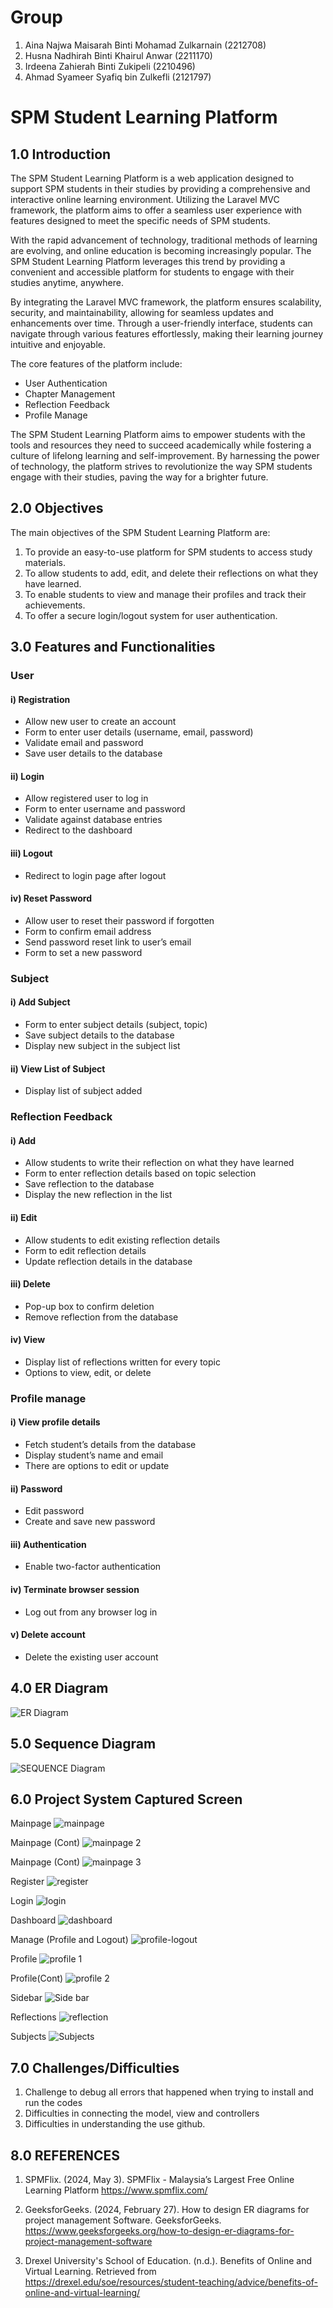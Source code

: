 # Group 
1. Aina Najwa Maisarah Binti Mohamad Zulkarnain        (2212708)
2. Husna Nadhirah Binti Khairul Anwar                  (2211170)
3. Irdeena Zahierah Binti Zukipeli                     (2210496)
4. Ahmad Syameer Syafiq bin Zulkefli                   (2121797)

# SPM Student Learning Platform

## 1.0 Introduction

The SPM Student Learning Platform is a web application designed to support SPM students in their studies by providing a comprehensive and interactive online learning environment. Utilizing the Laravel MVC framework, the platform aims to offer a seamless user experience with features designed to meet the specific needs of SPM students.

With the rapid advancement of technology, traditional methods of learning are evolving, and online education is becoming increasingly popular. The SPM Student Learning Platform leverages this trend by providing a convenient and accessible platform for students to engage with their studies anytime, anywhere.

By integrating the Laravel MVC framework, the platform ensures scalability, security, and maintainability, allowing for seamless updates and enhancements over time. Through a user-friendly interface, students can navigate through various features effortlessly, making their learning journey intuitive and enjoyable.

The core features of the platform include:
- User Authentication
- Chapter Management
- Reflection Feedback
- Profile Manage

The SPM Student Learning Platform aims to empower students with the tools and resources they need to succeed academically while fostering a culture of lifelong learning and self-improvement. By harnessing the power of technology, the platform strives to revolutionize the way SPM students engage with their studies, paving the way for a brighter future.

## 2.0 Objectives

The main objectives of the SPM Student Learning Platform are:
1. To provide an easy-to-use platform for SPM students to access study materials.
2. To allow students to add, edit, and delete their reflections on what they have learned.
3. To enable students to view and manage their profiles and track their achievements.
4. To offer a secure login/logout system for user authentication.

## 3.0 Features and Functionalities

### User

#### i) Registration
- Allow new user to create an account
- Form to enter user details (username, email, password)
- Validate email and password
- Save user details to the database

#### ii) Login
- Allow registered user to log in
- Form to enter username and password
- Validate against database entries
- Redirect to the dashboard

#### iii) Logout
- Redirect to login page after logout

#### iv) Reset Password
- Allow user to reset their password if forgotten
- Form to confirm email address
- Send password reset link to user’s email
- Form to set a new password


### Subject

#### i) Add Subject
- Form to enter subject details (subject, topic)
- Save subject details to the database
- Display new subject in the subject list
  
#### ii) View List of Subject
- Display list of subject added
  

### Reflection Feedback
#### i) Add
- Allow students to write their reflection on what they have learned
- Form to enter reflection details based on topic selection
- Save reflection to the database
- Display the new reflection in the list

#### ii) Edit
- Allow students to edit existing reflection details
- Form to edit reflection details
- Update reflection details in the database

#### iii) Delete
- Pop-up box to confirm deletion
- Remove reflection from the database

#### iv) View
- Display list of reflections written for every topic
- Options to view, edit, or delete


### Profile manage

#### i) View profile details
- Fetch student’s details from the database
- Display student’s name and email
- There are options to edit or update

#### ii) Password
- Edit password
- Create and save new password

#### iii) Authentication
- Enable two-factor authentication

#### iv) Terminate browser session
- Log out from any browser log in

#### v) Delete account
- Delete the existing user account



## 4.0 ER Diagram
![ER Diagram](https://raw.githubusercontent.com/nadhirahanwar/WebApp-GroupProject-/main/ER%20DIAGRAM.png)


## 5.0 Sequence Diagram
![SEQUENCE Diagram](https://raw.githubusercontent.com/nadhirahanwar/WebApp-GroupProject-/main/SEQ%20DIAGRAM.jpg)

## 6.0 Project System Captured Screen

Mainpage
![mainpage](https://github.com/deenazhira/spm-platform/assets/172114212/a0326d44-cb08-4445-acb2-369afc3e9518)

Mainpage (Cont)
![mainpage 2](https://github.com/deenazhira/spm-platform/assets/172114212/4f582797-93d9-4d87-aca7-7868762be23a)

Mainpage (Cont)
![mainpage 3](https://github.com/deenazhira/spm-platform/assets/172114212/673097ec-a2d7-4545-b44c-07891c640815)

Register
![register](https://github.com/deenazhira/spm-platform/assets/172114212/3f661d14-1bf0-467c-9ff0-e5c6c8b15658)

Login
![login](https://github.com/deenazhira/spm-platform/assets/172114212/69a7a033-509b-4766-a0fd-81b28ce5b2a7)

Dashboard
![dashboard](https://github.com/deenazhira/spm-platform/assets/172114212/5fdef291-cea0-403b-b2b9-494e6c6f657a)

Manage (Profile and Logout)
![profile-logout](https://github.com/deenazhira/spm-platform/assets/172114212/8251f3e1-7d8e-48ac-9ebf-905ec05e4bf2)

Profile
![profile 1](https://github.com/deenazhira/spm-platform/assets/172114212/3640ad1f-1cc8-481f-882d-16c4af25b924)

Profile(Cont)
![profile 2](https://github.com/deenazhira/spm-platform/assets/172114212/2f9cfa62-505b-4cdd-bab1-99477122d6c8)

Sidebar
![Side bar](https://github.com/deenazhira/spm-platform/assets/172114212/4a23cdcb-4114-44fa-aafc-efd0ed51ddc9)

Reflections
![reflection](https://github.com/deenazhira/spm-platform/assets/172114212/f6a268be-e783-460c-a419-578c6ba81c2d)


Subjects
![Subjects](https://github.com/deenazhira/spm-platform/assets/172114212/c400c543-a7cf-425c-9f22-403f72f0aa89)


## 7.0 Challenges/Difficulties
1. Challenge to debug all errors that happened when trying to install and run the codes
2. Difficulties in connecting the model, view and controllers
3. Difficulties in understanding the use github.

## 8.0 REFERENCES
  
1. SPMFlix. (2024, May 3). SPMFlix - Malaysia’s Largest Free Online Learning Platform
https://www.spmflix.com/ 

2. GeeksforGeeks. (2024, February 27). How to design ER diagrams for project management Software. GeeksforGeeks. https://www.geeksforgeeks.org/how-to-design-er-diagrams-for-project-management-software 

3. Drexel University's School of Education. (n.d.). Benefits of Online and Virtual Learning. Retrieved from https://drexel.edu/soe/resources/student-teaching/advice/benefits-of-online-and-virtual-learning/



